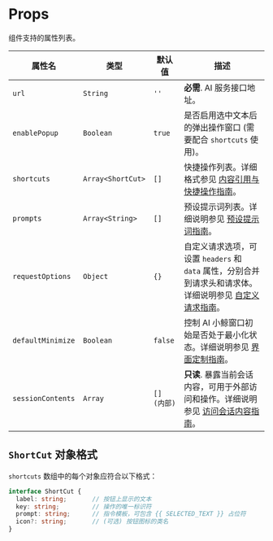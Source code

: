 # Props

组件支持的属性列表。

| 属性名          | 类型              | 默认值      | 描述                                                                                                   |
| --------------- | ----------------- | ----------- | ------------------------------------------------------------------------------------------------------ |
| `url`           | `String`          | `''`        | **必需**. AI 服务接口地址。                                                                              |
| `enablePopup`   | `Boolean`         | `true`      | 是否启用选中文本后的弹出操作窗口 (需要配合 `shortcuts` 使用)。                                            |
| `shortcuts`     | `Array<ShortCut>` | `[]`        | 快捷操作列表。详细格式参见 [内容引用与快捷操作指南](/guide/core-features/content-referencing#配置快捷操作-shortcuts)。 |
| `prompts`       | `Array<String>`   | `[]`        | 预设提示词列表。详细说明参见 [预设提示词指南](/guide/core-features/prompts)。                         |
| `requestOptions`| `Object`          | `{}`        | 自定义请求选项，可设置 `headers` 和 `data` 属性，分别合并到请求头和请求体。详细说明参见 [自定义请求指南](/guide/advanced-usage/custom-requests)。 |
| `defaultMinimize`| `Boolean`         | `false`     | 控制 AI 小鲸窗口初始是否处于最小化状态。详细说明参见 [界面定制指南](/guide/core-features/ui-customization#初始最小化状态)。 |
| `sessionContents`| `Array`           | `[] (内部)` | **只读**. 暴露当前会话内容，可用于外部访问和操作。详细说明参见 [访问会话内容指南](/guide/advanced-usage/session-access)。 |

## `ShortCut` 对象格式

`shortcuts` 数组中的每个对象应符合以下格式：

```typescript
interface ShortCut {
  label: string;       // 按钮上显示的文本
  key: string;         // 操作的唯一标识符
  prompt: string;      // 指令模板，可包含 {{ SELECTED_TEXT }} 占位符
  icon?: string;       // (可选) 按钮图标的类名
}
```